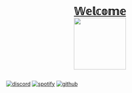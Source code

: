 
<h1 align="center"><a href="https://github.com/phobaEE" target="_blank">𝕎𝕖𝕝𝕔𝕠𝕞𝕖</a><br>
<img src="https://github.com/phobaEE/phobaEE/tree/main/images/welcome_3.gif" height="140"/></h1>

##
[![discord](https://img.shields.io/static/v1?label=&message=DISCORD&color=191919&style=for-the-badge&logo=discord)](https://discordapp.com/users/1093292615069343864)
[![spotify](https://img.shields.io/static/v1?label=&message=spotify&color=191919&style=for-the-badge&logo=spotify)](https://open.spotify.com/user/31eressebkqhd6tjnxx2ntyngyxe)
[![github](https://img.shields.io/static/v1?label=&message=github&color=191919&style=for-the-badge&logo=github)](https://github.com/phobaEE)
